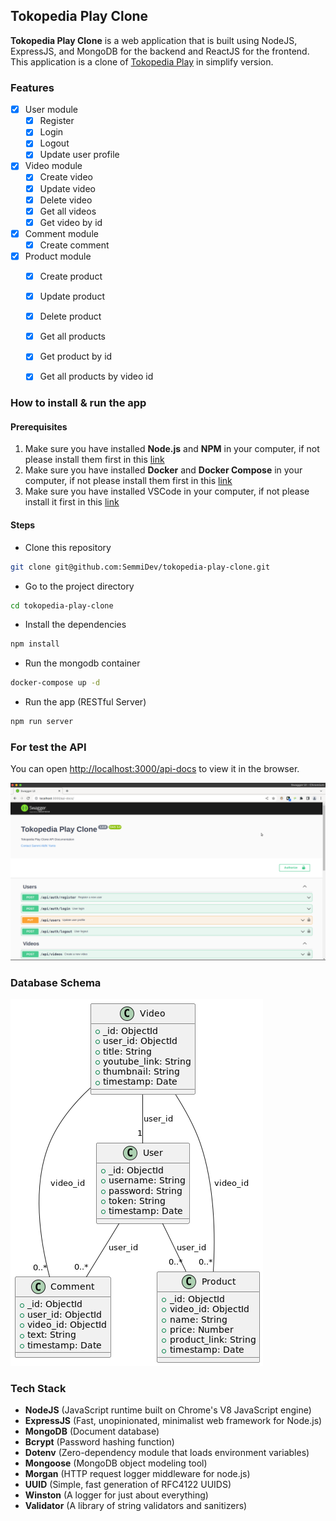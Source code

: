 ## Tokopedia Play Clone

**Tokopedia Play Clone** is a web application that is built using NodeJS, ExpressJS, and MongoDB for the backend and ReactJS for the frontend. This application is a clone of [Tokopedia Play](https://www.tokopedia.com/play/channels) in simplify version.

### Features

- [x] User module
  - [x] Register
  - [x] Login
  - [x] Logout
  - [x] Update user profile
- [x] Video module
  - [x] Create video
  - [x] Update video
  - [x] Delete video
  - [x] Get all videos
  - [x] Get video by id
- [x] Comment module
  - [x] Create comment
- [x] Product module
  - [x] Create product
  - [x] Update product
  - [x] Delete product
  - [x] Get all products
  - [x] Get product by id
  - [x] Get all products by video id


### How to install & run the app

#### Prerequisites

1. Make sure you have installed **Node.js** and **NPM** in your computer, if not please install them first in
   this [link](https://nodejs.org/en/download/)
2. Make sure you have installed **Docker** and **Docker Compose** in your computer, if not please install them first in
   this [link](https://docs.docker.com/get-docker/)
3. Make sure you have installed VSCode in your computer, if not please install it first in
   this [link](https://code.visualstudio.com/download)

#### Steps
- Clone this repository

```bash
git clone git@github.com:SemmiDev/tokopedia-play-clone.git
```
- Go to the project directory

```bash
cd tokopedia-play-clone
```

- Install the dependencies

```bash
npm install
```

- Run the mongodb container

```bash
docker-compose up -d
```

- Run the app (RESTful Server)

```bash
npm run server
```

### For test the API
You can open [http://localhost:3000/api-docs](http://localhost:3000/api-docs/) to view it in the browser.

![open-api](./open-api.png)

### Database Schema

![Schema Database](./class-diagram.png)

### Tech Stack

- **NodeJS** (JavaScript runtime built on Chrome's V8 JavaScript engine)
- **ExpressJS** (Fast, unopinionated, minimalist web framework for Node.js)
- **MongoDB** (Document database)
- **Bcrypt** (Password hashing function)
- **Dotenv** (Zero-dependency module that loads environment variables)
- **Mongoose** (MongoDB object modeling tool)
- **Morgan** (HTTP request logger middleware for node.js)
- **UUID** (Simple, fast generation of RFC4122 UUIDS)
- **Winston** (A logger for just about everything)
- **Validator** (A library of string validators and sanitizers)